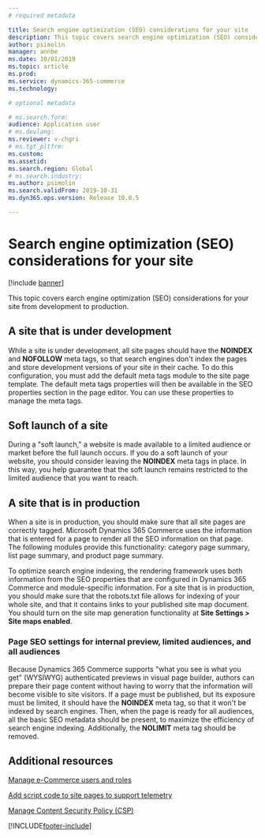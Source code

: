 ```yaml
---
# required metadata

title: Search engine optimization (SEO) considerations for your site
description: This topic covers search engine optimization (SEO) considerations for your site from development to production.
author: psimolin
manager: annbe
ms.date: 10/01/2019
ms.topic: article
ms.prod: 
ms.service: dynamics-365-commerce
ms.technology: 

# optional metadata

# ms.search.form: 
audience: Application user
# ms.devlang: 
ms.reviewer: v-chgri
# ms.tgt_pltfrm: 
ms.custom: 
ms.assetid: 
ms.search.region: Global
# ms.search.industry: 
ms.author: psimolin
ms.search.validFrom: 2019-10-31
ms.dyn365.ops.version: Release 10.0.5

---
```


# Search engine optimization (SEO) considerations for your site


[!include [banner](includes/banner.md)]

This topic covers earch engine optimization (SEO) considerations for your site from development to production.

## A site that is under development

While a site is under development, all site pages should have the **NOINDEX** and **NOFOLLOW** meta tags, so that search engines don't index the pages and store development versions of your site in their cache. To do this configuration, you must add the default meta tags module to the site page template. The default meta tags properties will then be available in the SEO properties section in the page editor. You can use these properties to manage the meta tags.

## Soft launch of a site

During a "soft launch," a website is made available to a limited audience or market before the full launch occurs. If you do a soft launch of your website, you should consider leaving the **NOINDEX** meta tags in place. In this way, you help guarantee that the soft launch remains restricted to the limited audience that you want to reach.

## A site that is in production

When a site is in production, you should make sure that all site pages are correctly tagged. Microsoft Dynamics 365 Commerce uses the information that is entered for a page to render all the SEO information on that page. The following modules provide this functionality: category page summary, list page summary, and product page summary.

To optimize search engine indexing, the rendering framework uses both information from the SEO properties that are configured in Dynamics 365 Commerce and module-specific information. For a site that is in production, you should make sure that the robots.txt file allows for indexing of your whole site, and that it contains links to your published site map document. You should turn on the site map generation functionality at **Site Settings \> Site maps enabled**.

### Page SEO settings for internal preview, limited audiences, and all audiences

Because Dynamics 365 Commerce supports "what you see is what you get" (WYSIWYG) authenticated previews in visual page builder, authors can prepare their page content without having to worry that the information will become visible to site visitors. If a page must be published, but its exposure must be limited, it should have the **NOINDEX** meta tag, so that it won't be indexed by search engines. Then, when the page is ready for all audiences, all the basic SEO metadata should be present, to maximize the efficiency of search engine indexing. Additionally, the **NOLIMIT** meta tag should be removed.

## Additional resources

[Manage e-Commerce users and roles](manage-ecommerce-users-roles.md)

[Add script code to site pages to support telemetry](add-telemetry.md)

[Manage Content Security Policy (CSP)](manage-csp.md)


[!INCLUDE[footer-include](../includes/footer-banner.md)]